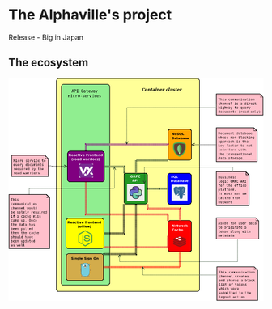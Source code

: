 # The Alphaville's project
Release - Big in Japan


## The ecosystem

![enter image description here](./docs/imgs/ecosystem.png)
